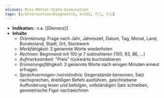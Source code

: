 ```yaml
---
aliases: Mini-Mental-State-Examination
tags: [a/Intervention/Diagnostik, m/m31, f/💭, f/🧠]
---
```

- **Indikation**:: v.a. [[Demenz]]
- **Inhalte**
	- *Orientierung:* Frage nach Jahr, Jahreszeit, Datum, Tag, Monat, Land, Bundesland, Stadt, Ort, Stockwerk
	- *Merkfähigkeit:* 3 genannte Worte wiederholen
	- *Rechnen:* Beginnend mit 100 je 7 subtrahieren (100, 93, 86, ...)
	- *Aufmerksamkeit:* "Preis" rückwärts buchstabieren
	- *Erinnerungsfähigkeit:* 3 genannte Worte nach einigen Minuten erneut erfragen
	- *Sprachvermögen-/verständnis:* Gegenstände benennen, Satz nachsprechen, dreitiligen Befehl ausführen, geschriebene Aufforderung lesen und befolgen, vollständigen Satz schreiben, geometrische Figur nachzeichnen